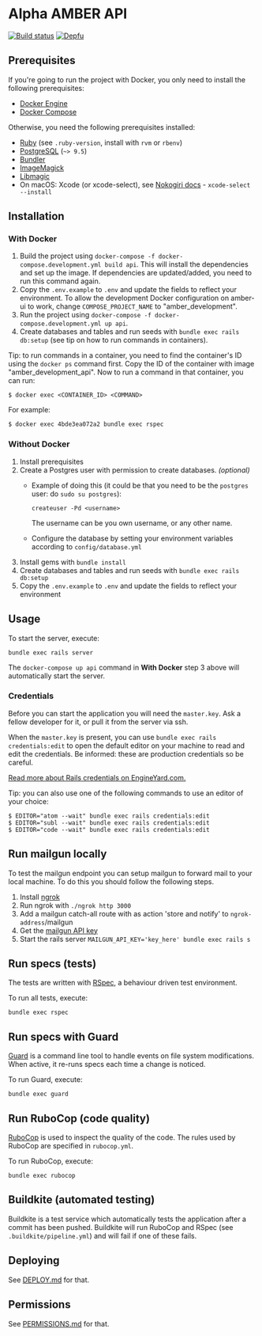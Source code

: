 Alpha AMBER API
================
[![Build status](https://badge.buildkite.com/7bb7573780e61f69cb8d834590a0c2125ed5a5ee588fb5380e.svg)](https://buildkite.com/csv-alpha/amber-api)
[![Depfu](https://badges.depfu.com/badges/663adb8e75ff19a32ca0d866d5fe2e85/count.svg)](https://depfu.com/github/csvalpha/amber-api?project_id=7749)

## Prerequisites
If you're going to run the project with Docker, you only need to install the following prerequisites:
* [Docker Engine](https://docs.docker.com/get-docker/) 
* [Docker Compose](https://docs.docker.com/compose/install/)

Otherwise, you need the following prerequisites installed:
* [Ruby](https://www.ruby-lang.org/en/documentation/installation/) (see `.ruby-version`, install with `rvm` or `rbenv`)
* [PostgreSQL](http://www.postgresql.org/download/) (`~> 9.5`)
* [Bundler](http://bundler.io/)
* [ImageMagick](http://imagemagick.org/script/download.php)
* [Libmagic](https://filemagic.readthedocs.io/en/latest/guide.html)
* On macOS: Xcode (or xcode-select), see [Nokogiri docs](http://www.nokogiri.org/tutorials/installing_nokogiri.html#mac_os_x) - `xcode-select --install`

## Installation
### With Docker
1. Build the project using `docker-compose -f docker-compose.development.yml build api`. This will install the dependencies and set up the image. If dependencies are updated/added, you need to run this command again.
2. Copy the `.env.example` to `.env` and update the fields to reflect your environment. To allow the development Docker configuration on amber-ui to work, change `COMPOSE_PROJECT_NAME` to "amber_development".
3. Run the project using `docker-compose -f docker-compose.development.yml up api`.
4. Create databases and tables and run seeds with `bundle exec rails db:setup` (see tip on how to run commands in containers).

Tip: to run commands in a container, you need to find the container's ID using the `docker ps` command first. Copy the ID of the container with image "amber_development_api".
Now to run a command in that container, you can run:
```
$ docker exec <CONTAINER_ID> <COMMAND>
```
For example:
```
$ docker exec 4bde3ea072a2 bundle exec rspec
```

### Without Docker
1. Install prerequisites
2. Create a Postgres user with permission to create databases. _(optional)_
  
    - Example of doing this (it could be that you need to be the `postgres` user: do `sudo su postgres`):

        `createuser -Pd <username>`

      The username can be you own username, or any other name.

    - Configure the database by setting your environment variables according to `config/database.yml`
4. Install gems with `bundle install`
5. Create databases and tables and run seeds with `bundle exec rails db:setup`
6. Copy the `.env.example` to `.env` and update the fields to reflect your environment

## Usage
To start the server, execute:

    bundle exec rails server

The `docker-compose up api` command in **With Docker** step 3 above will automatically start the server.
     
### Credentials
Before you can start the application you will need the `master.key`. Ask a fellow developer for it, or pull it from the server via ssh.

When the `master.key` is present, you can use `bundle exec rails credentials:edit` to open the default editor on your machine to read and edit the credentials. Be informed: these are production credentials so be careful.

[Read more about Rails credentials on EngineYard.com.](https://www.engineyard.com/blog/rails-encrypted-credentials-on-rails-5.2)

Tip: you can also use one of the following commands to use an editor of your choice:

```
$ EDITOR="atom --wait" bundle exec rails credentials:edit
$ EDITOR="subl --wait" bundle exec rails credentials:edit
$ EDITOR="code --wait" bundle exec rails credentials:edit
```

## Run mailgun locally
To test the mailgun endpoint you can setup mailgun to forward mail to your local machine. To do this you should follow the following steps.

1. Install [ngrok](https://ngrok.com/download)
2. Run ngrok with `./ngrok http 3000`
3. Add a mailgun catch-all route with as action 'store and notify' to `ngrok-address`/mailgun
4. Get the [mailgun API key](https://app.mailgun.com/app/domains/csvalpha.nl)
5. Start the rails server `MAILGUN_API_KEY='key_here' bundle exec rails s`


## Run specs (tests)
The tests are written with [RSpec](http://rspec.info/), a behaviour driven test environment.

To run all tests, execute:

    bundle exec rspec

## Run specs with Guard
[Guard](https://github.com/guard/guard) is a command line tool to handle events on file system modifications. When active, it re-runs specs each time a change is noticed.

To run Guard, execute:

    bundle exec guard

## Run RuboCop (code quality)
[RuboCop](https://github.com/bbatsov/rubocop) is used to inspect the quality of the code. The rules used by RuboCop are specified in `rubocop.yml`.

To run RuboCop, execute:

    bundle exec rubocop

## Buildkite (automated testing)
Buildkite is a test service which automatically tests the application after a commit has been pushed. Buildkite will run RuboCop and RSpec (see `.buildkite/pipeline.yml`) and will fail if one of these fails.

## Deploying
See [DEPLOY.md](https://github.com/csvalpha/amber-api/blob/master/DEPLOY.md) for that.

## Permissions
See [PERMISSIONS.md](https://github.com/csvalpha/amber-api/blob/master/PERMISSIONS.md) for that.
